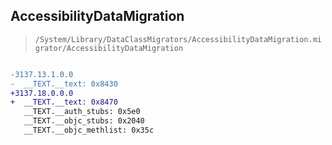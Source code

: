 ## AccessibilityDataMigration

> `/System/Library/DataClassMigrators/AccessibilityDataMigration.migrator/AccessibilityDataMigration`

```diff

-3137.13.1.0.0
-  __TEXT.__text: 0x8430
+3137.18.0.0.0
+  __TEXT.__text: 0x8470
   __TEXT.__auth_stubs: 0x5e0
   __TEXT.__objc_stubs: 0x2040
   __TEXT.__objc_methlist: 0x35c

```
